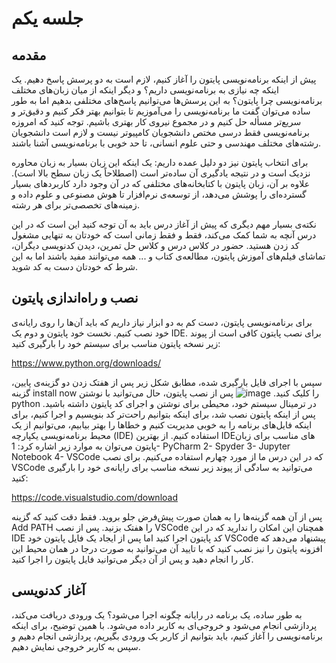 # جلسه یکم
## مقدمه
پیش از اینکه برنامه‌نویسی پایتون را آغاز کنیم، لازم است به دو پرسش پاسخ دهیم. یک اینکه چه نیازی به برنامه‌نویسی داریم؟ و دیگر اینکه از میان زبان‌های مختلف برنامه‌نویسی چرا پایتون؟ به این پرسش‌ها می‌توانیم پاسخ‌های مختلفی بدهیم اما به طور ساده می‌توان گفت ما برنامه‌نویسی را می‌آموزیم تا بتوانیم بهتر فکر کنیم و دقیق‌تر و سریع‌تر مسأله حل کنیم و در مجموع نیروی کار بهتری باشیم. توجه کنید که امروزه برنامه‌نویسی فقط درسی مختص دانشجویان کامپیوتر نیست و لازم است دانشجویان رشته‌های مختلف مهندسی و حتی علوم انسانی، تا حد خوبی با برنامه‌نویسی آشنا باشند.

برای انتخاب پایتون نیز دو دلیل عمده داریم: یک اینکه این زبان بسیار به زبان محاوره نزدیک است و در نتیجه یادگیری آن ساده‌تر است (اصطلاحاً یک زبان سطح بالا است). علاوه بر آن، زبان پایتون با کتابخانه‌های مختلفی که در آن وجود دارد کاربردهای بسیار گسترده‌ای را پوشش می‌دهد، از توسعه‌ی نرم‌افزار تا هوش مصنوعی و علوم داده و زمینه‌های تخصصی‌تر برای هر رشته.

نکته‌ی بسیار مهم دیگری که پیش از آغاز درس باید به آن توجه کنید این است که در این درس آنچه به شما کمک می‌کند، فقط و فقط زمانی است که خودتان به تنهایی مشغول کد زدن هستید. حضور در کلاس درس و کلاس حل تمرین، دیدن کدنویسی دیگران، تماشای فیلم‌های آموزش پایتون، مطالعه‌ی کتاب و ... همه می‌توانند مفید باشند اما به این شرط که خودتان دست به کد شوید.
## نصب و راه‌اندازی پایتون
برای برنامه‌نویسی پایتون، دست کم به دو ابزار نیاز داریم که باید آن‌ها را روی رایانه‌ی خود نصب کنیم. نخست خود پایتون و دوم یک IDE. برای نصب پایتون کافی است از پیوند زیر نسخه پایتون مناسب برای سیستم خود را بارگیری کنید:

https://www.python.org/downloads/

سپس با اجرای فایل بارگیری شده، مطابق شکل زیر پس از هفتک زدن دو گزینه‌ی پایین، گزینه install now را کلیک کنید.
![image](https://github.com/user-attachments/assets/923109b9-4f65-4d1a-8f08-ffba675760ee)
پس از نصب پایتون، حال می‌توانید با نوشتن python در ترمینال سیستم خود، محیطی برای نوشتن و اجرای کد پایتون داشته باشید.
پس از اینکه پایتون نصب شد، برای اینکه بتوانیم راحت‌تر کد بنویسیم و اجرا کنیم، برای اینکه فایل‌های برنامه را به خوبی مدیریت کنیم و خطاها را بهتر بیابیم، می‌توانیم از یک محیط برنامه‌نویسی یکپارچه (IDE) استفاده کنیم. از بهترین IDEهای مناسب برای زبان پایتون می‌توان به موارد زیر اشاره کرد:
1- PyCharm	2- Spyder		3- Jupyter Notebook 		4- VSCode
که در این درس ما از مورد چهارم استفاده می‌کنیم.
برای نصب VSCode می‌توانید به سادگی از پیوند زیر نسخه مناسب برای رایانه‌ی خود را بارگیری کنید:

https://code.visualstudio.com/download

پس از آن همه گزینه‌ها را به همان صورت پیش‌فرض جلو بروید. فقط دقت کنید که گزینه Add PATH را هفتک بزنید. پس از نصب VSCode همچنان این امکان را ندارید که در این IDE کد پایتون اجرا کنید اما پس از ایجاد یک فایل پایتون خود VSCode پیشنهاد می‌دهد که افزونه پایتون را نیز نصب کنید که با تایید آن می‌توانید به صورت درجا در همان محیط این کار را انجام دهید و پس از آن دیگر می‌توانید فایل پایتون را اجرا کنید.

## آغاز کدنویسی
به طور ساده، یک برنامه در رایانه چگونه اجرا می‌شود؟ یک ورودی دریافت می‌کند، پردازشی انجام می‌شود و خروجی‌ای به کاربر داده می‌شود. با همین توضیح، برای اینکه برنامه‌نویسی را آغاز کنیم، باید بتوانیم از کاربر یک ورودی بگیریم، پردازشی انجام دهیم و سپس به کاربر خروجی نمایش دهیم.
